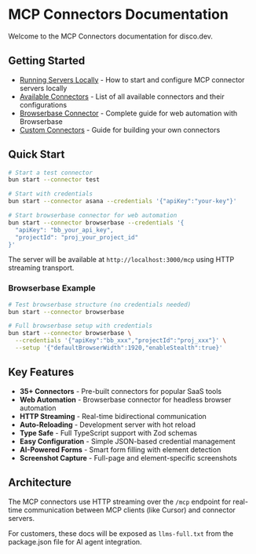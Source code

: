 # MCP Connectors Documentation

Welcome to the MCP Connectors documentation for disco.dev.

## Getting Started

- [Running Servers Locally](./running-locally.md) - How to start and configure MCP connector servers locally
- [Available Connectors](./connectors.md) - List of all available connectors and their configurations
- [Browserbase Connector](./browserbase-connector.md) - Complete guide for web automation with Browserbase
- [Custom Connectors](./custom-connectors.md) - Guide for building your own connectors

## Quick Start

```bash
# Start a test connector
bun start --connector test

# Start with credentials
bun start --connector asana --credentials '{"apiKey":"your-key"}'

# Start browserbase connector for web automation
bun start --connector browserbase --credentials '{
  "apiKey": "bb_your_api_key",
  "projectId": "proj_your_project_id"
}'
```

The server will be available at `http://localhost:3000/mcp` using HTTP streaming transport.

### Browserbase Example

```bash
# Test browserbase structure (no credentials needed)
bun start --connector browserbase

# Full browserbase setup with credentials
bun start --connector browserbase \
  --credentials '{"apiKey":"bb_xxx","projectId":"proj_xxx"}' \
  --setup '{"defaultBrowserWidth":1920,"enableStealth":true}'
```

## Key Features

- **35+ Connectors** - Pre-built connectors for popular SaaS tools
- **Web Automation** - Browserbase connector for headless browser automation
- **HTTP Streaming** - Real-time bidirectional communication
- **Auto-Reloading** - Development server with hot reload
- **Type Safe** - Full TypeScript support with Zod schemas
- **Easy Configuration** - Simple JSON-based credential management
- **AI-Powered Forms** - Smart form filling with element detection
- **Screenshot Capture** - Full-page and element-specific screenshots

## Architecture

The MCP connectors use HTTP streaming over the `/mcp` endpoint for real-time communication between MCP clients (like Cursor) and connector servers.

For customers, these docs will be exposed as `llms-full.txt` from the package.json file for AI agent integration.
